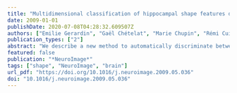 ```yaml
---
title: "Multidimensional classification of hippocampal shape features discriminates Alzheimer's disease and mild cognitive impairment from normal aging"
date: 2009-01-01
publishDate: 2020-07-08T04:28:32.609507Z
authors: ["Emilie Gerardin", "Gaël Chételat", "Marie Chupin", "Rémi Cuingnet", "Béatrice Desgranges", "Hosung Kim", "Marc Niethammer", "Bruno Dubois", "Stéphane Lehéricy", "Line Garnero", "Francis Eustache", "Olivier Colliot"]
publication_types: ["2"]
abstract: "We describe a new method to automatically discriminate between patients with Alzheimer's disease (AD) or mild cognitive impairment (MCI) and elderly controls, based on multidimensional classification of hippocampal shape features. This approach uses spherical harmonics (SPHARM) coefficients to model the shape of the hippocampi, which are segmented from magnetic resonance images (MRI) using a fully automatic method that we previously developed. SPHARM coefficients are used as features in a classification procedure based on support vector machines (SVM). The most relevant features for classification are selected using a bagging strategy. We evaluate the accuracy of our method in a group of 23 patients with AD (10 males, 13 females, age ±standard-deviation (SD)=73±6 years, mini-mental score (MMS)=24.4±2.8), 23 patients with amnestic MCI (10 males, 13 females, age±SD=74±8 years, MMS=27.3±1.4) and 25 elderly healthy controls (13 males,12 females, age±SD=64±8 years), using leave-one-out cross-validation. For AD vs controls, we obtain a correct classification rate of 94%, a sensitivity of 96%, and a specificity of 92%. For MCI vs controls, we obtain a classification rate of 83%, a sensitivity of 83%, and a specificity of 84%. This accuracy is superior to that of hippocampal volumetry and is comparable to recently published SVM-based whole-brain classification methods, which relied on a different strategy. This new method may become a useful tool to assist in the diagnosis of Alzheimer's disease."
featured: false
publication: "*NeuroImage*"
tags: ["shape", "NeuroImage", "brain"]
url_pdf: "https://doi.org/10.1016/j.neuroimage.2009.05.036"
doi: "10.1016/j.neuroimage.2009.05.036"
---
```


